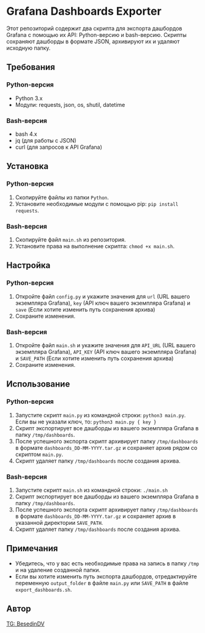 # Grafana Dashboards Exporter

Этот репозиторий содержит два скрипта для экспорта дашбордов Grafana с помощью их API: Python-версию и bash-версию. Скрипты сохраняют дашборды в формате JSON, архивируют их и удаляют исходную папку.

## Требования

### Python-версия

- Python 3.x
- Модули: requests, json, os, shutil, datetime

### Bash-версия

- bash 4.x
- jq (для работы с JSON)
- curl (для запросов к API Grafana)

## Установка

### Python-версия

1. Скопируйте файлы из папки `Python`.
2. Установите необходимые модули с помощью pip: `pip install requests`.

### Bash-версия

1. Скопируйте файл `main.sh` из репозитория.
2. Установите права на выполнение скрипта: `chmod +x main.sh`.

## Настройка

### Python-версия

1. Откройте файл `config.py` и укажите значения для `url` (URL вашего экземпляра Grafana), `key` (API ключ вашего экземпляра Grafana) и `save` (Если хотите изменить путь сохранения архива)
2. Сохраните изменения.

### Bash-версия

1. Откройте файл `main.sh` и укажите значения для `API_URL` (URL вашего экземпляра Grafana), `API_KEY` (API ключ вашего экземпляра Grafana) и `SAVE_PATH` (Если хотите изменить путь сохранения архива)
2. Сохраните изменения.

## Использование

### Python-версия

1. Запустите скрипт `main.py` из командной строки: `python3 main.py`. Если вы не указали ключ, то: `python3 main.py { key }`
2. Скрипт экспортирует все дашборды из вашего экземпляра Grafana в папку `/tmp/dashboards`.
3. После успешного экспорта скрипт архивирует папку `/tmp/dashboards` в формате `dashboards_DD-MM-YYYY.tar.gz` и сохраняет архив рядом со скриптом `main.py`.
4. Скрипт удаляет папку `/tmp/dashboards` после создания архива.

### Bash-версия

1. Запустите скрипт `main.sh` из командной строки: `./main.sh`
2. Скрипт экспортирует все дашборды из вашего экземпляра Grafana в папку `/tmp/dashboards`.
3. После успешного экспорта скрипт архивирует папку `/tmp/dashboards` в формате `dashboards_DD-MM-YYYY.tar.gz` и сохраняет архив в указанной директории `SAVE_PATH`.
4. Скрипт удаляет папку `/tmp/dashboards` после создания архива.

## Примечания

- Убедитесь, что у вас есть необходимые права на запись в папку `/tmp` и на удаление созданной папки.
- Если вы хотите изменить путь экспорта дашбордов, отредактируйте переменную `output_folder` в файле `main.py` или `SAVE_PATH` в файле `export_dashboards.sh`.

## Автор

[TG: BesedinDV](https://t.me/BesedinDV)
